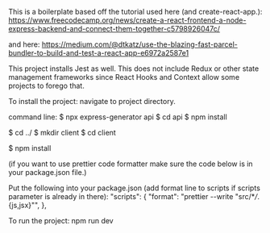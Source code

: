 This is a boilerplate based off the tutorial used here (and create-react-app.):
https://www.freecodecamp.org/news/create-a-react-frontend-a-node-express-backend-and-connect-them-together-c5798926047c/

and here:
https://medium.com/@dtkatz/use-the-blazing-fast-parcel-bundler-to-build-and-test-a-react-app-e6972a2587e1

This project installs Jest as well. This does not include Redux or other state management frameworks since React Hooks and Context allow some projects to forego that.

To install the project:
navigate to project directory.

command line:
$ npx express-generator api
$ cd api
\$ npm install

$ cd ../
$ mkdir client
\$ cd client

\$ npm install

(if you want to use prettier code formatter make sure the code below is in your package.json file.)

Put the following into your package.json (add format line to scripts if scripts parameter is already in there):
"scripts": {
"format": "prettier --write \"src/\*_/_.{js,jsx}\"",
},

To run the project:
npm run dev

